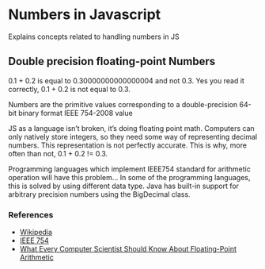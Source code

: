 # Numbers in Javascript
Explains concepts related to handling numbers in JS

##  Double precision floating-point Numbers

0.1 + 0.2 is equal to 0.30000000000000004 and not 0.3. Yes you read it correctly, 0.1 + 0.2 is not equal to 0.3.

Numbers are the primitive values corresponding to a double-precision 64-bit binary format IEEE 754-2008 value

JS as a language isn’t broken, it’s doing floating point math. Computers can only natively store integers, so they need some way of representing decimal numbers. This representation is not perfectly accurate. This is why, more often than not, 0.1 + 0.2 != 0.3.

Programming languages which implement IEEE754 standard for arithmetic operation will have this problem... In some of the programming languages, this is solved by using different data type. Java has built-in support for arbitrary precision numbers using the BigDecimal class. 

### References
* [Wikipedia](http://en.wikipedia.org/wiki/Floating_point)
* [IEEE 754](https://standards.ieee.org/standard/754-2008.html)
* [What Every Computer Scientist Should Know About Floating-Point Arithmetic](http://docs.oracle.com/cd/E19957-01/806-3568/ncg_goldberg.html)
